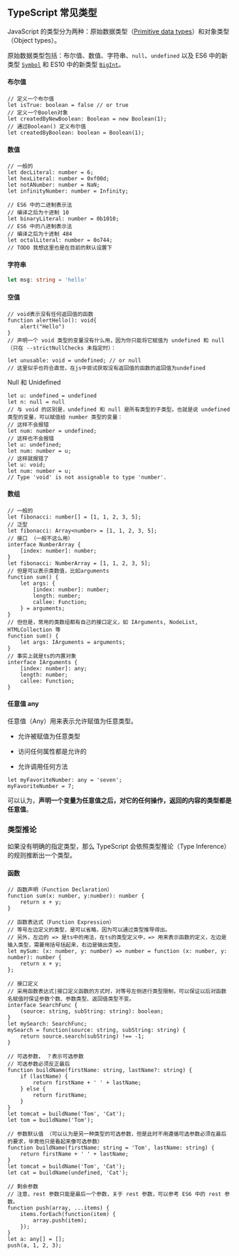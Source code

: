 ## TypeScript  常见类型

JavaScript 的类型分为两种：原始数据类型（[Primitive data types](https://developer.mozilla.org/en-US/docs/Glossary/Primitive)）和对象类型（Object types）。

原始数据类型包括：布尔值、数值、字符串、`null`、`undefined` 以及 ES6 中的新类型 [`Symbol`](http://es6.ruanyifeng.com/#docs/symbol) 和 ES10 中的新类型 [`BigInt`](https://developer.mozilla.org/zh-CN/docs/Web/JavaScript/Reference/Global_Objects/BigInt)。

#### 布尔值

```tsx
// 定义一个布尔值
let isTrue: boolean = false // or true
// 定义一个Boolen对象
let createdByNewBoolean: Boolean = new Boolean(1);
// 通过Boolean() 定义布尔值
let createdByBoolean: boolean = Boolean(1);
```

####  数值

```tsx
// 一般的
let decLiteral: number = 6;
let hexLiteral: number = 0xf00d;
let notANumber: number = NaN;
let infinityNumber: number = Infinity;

// ES6 中的二进制表示法 
// 编译之后为十进制 10
let binaryLiteral: number = 0b1010; 
// ES6 中的八进制表示法
// 编译之后为十进制 484
let octalLiteral: number = 0o744;
// TODO 我想这里也是在目前的默认设置下
```

#### 字符串

```ts
let msg: string = 'hello'
```



#### 空值

```tsx
// void表示没有任何返回值的函数
function alertHello(): void{
	alert("Hello")
}
// 声明一个 void 类型的变量没有什么用，因为你只能将它赋值为 undefined 和 null（只在 --strictNullChecks 未指定时）：

let unusable: void = undefined; // or null
// 这里似乎也符合直觉，在js中尝试获取没有返回值的函数的返回值为undefined
```

Null 和 Unidefined

```tsx
let u: undefined = undefined
let n: null = null
// 与 void 的区别是，undefined 和 null 是所有类型的子类型。也就是说 undefined 类型的变量，可以赋值给 number 类型的变量：
// 这样不会报错
let num: number = undefined;
// 这样也不会报错
let u: undefined;
let num: number = u;
// 这样就报错了
let u: void;
let num: number = u;
// Type 'void' is not assignable to type 'number'.
```

#### 数组

```tsx
// 一般的
let fibonacci: number[] = [1, 1, 2, 3, 5];
// 泛型
let fibonacci: Array<number> = [1, 1, 2, 3, 5];
// 接口 （一般不这么用）
interface NumberArray {
    [index: number]: number;
}
let fibonacci: NumberArray = [1, 1, 2, 3, 5];
// 但是可以表示类数值，比如arguments
function sum() {
    let args: {
        [index: number]: number;
        length: number;
        callee: Function;
    } = arguments;
}
// 但但是，常用的类数组都有自己的接口定义，如 IArguments, NodeList, HTMLCollection 等
function sum() {
    let args: IArguments = arguments;
}
// 事实上就是ts的内置对象
interface IArguments {
    [index: number]: any;
    length: number;
    callee: Function;
}
```

#### 任意值 any

任意值（Any）用来表示允许赋值为任意类型。

- 允许被赋值为任意类型

- 访问任何属性都是允许的

- 允许调用任何方法

  

```tsx
let myFavoriteNumber: any = 'seven';
myFavoriteNumber = 7;
```

可以认为，**声明一个变量为任意值之后，对它的任何操作，返回的内容的类型都是任意值**。

### 类型推论

如果没有明确的指定类型，那么 TypeScript 会依照类型推论（Type Inference）的规则推断出一个类型。 

#### 函数

```tsx
// 函数声明（Function Declaration）
function sum(x: number, y:number): number {
    return x + y;
}

// 函数表达式（Function Expression）
// 等号左边定义的类型，是可以省略，因为可以通过类型推导得出。
// 另外，左边的 => 是ts中的用法，在ts的类型定义中，=> 用来表示函数的定义，左边是输入类型，需要用括号括起来，右边是输出类型。
let mySum: (x: number, y: number) => number = function (x: number, y: number): number {
    return x + y;
};

// 接口定义
// 采用函数表达式|接口定义函数的方式时，对等号左侧进行类型限制，可以保证以后对函数名赋值时保证参数个数、参数类型、返回值类型不变。
interface SearchFunc {
    (source: string, subString: string): boolean;
}
let mySearch: SearchFunc;
mySearch = function(source: string, subString: string) {
    return source.search(subString) !== -1;
}

// 可选参数， ？表示可选参数
// 可选参数必须反正最后
function buildName(firstName: string, lastName?: string) {
    if (lastName) {
        return firstName + ' ' + lastName;
    } else {
        return firstName;
    }
}
let tomcat = buildName('Tom', 'Cat');
let tom = buildName('Tom');

// 参数默认值 （可以认为是另一种类型的可选参数，但是此时不用遵循可选参数必须在最后的要求，毕竟他只是看起来像可选参数）
function buildName(firstName: string = 'Tom', lastName: string) {
    return firstName + ' ' + lastName;
}
let tomcat = buildName('Tom', 'Cat');
let cat = buildName(undefined, 'Cat');

// 剩余参数 
// 注意，rest 参数只能是最后一个参数，关于 rest 参数，可以参考 ES6 中的 rest 参数。
function push(array, ...items) {
    items.forEach(function(item) {
        array.push(item);
    });
}
let a: any[] = [];
push(a, 1, 2, 3);

```

#### 

